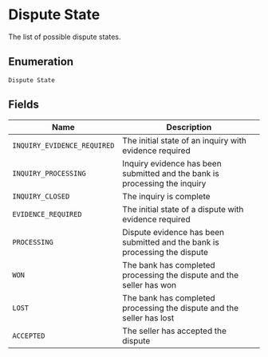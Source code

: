 
# Dispute State

The list of possible dispute states.

## Enumeration

`Dispute State`

## Fields

| Name | Description |
|  --- | --- |
| `INQUIRY_EVIDENCE_REQUIRED` | The initial state of an inquiry with evidence required |
| `INQUIRY_PROCESSING` | Inquiry evidence has been submitted and the bank is processing the inquiry |
| `INQUIRY_CLOSED` | The inquiry is complete |
| `EVIDENCE_REQUIRED` | The initial state of a dispute with evidence required |
| `PROCESSING` | Dispute evidence has been submitted and the bank is processing the dispute |
| `WON` | The bank has completed processing the dispute and the seller has won |
| `LOST` | The bank has completed processing the dispute and the seller has lost |
| `ACCEPTED` | The seller has accepted the dispute |

